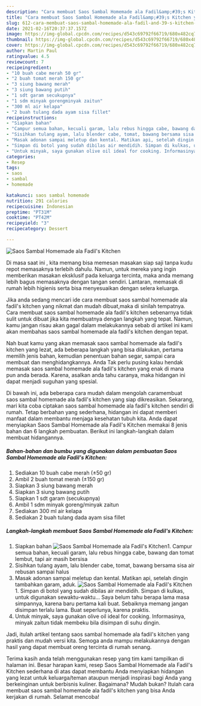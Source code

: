 ```yaml
---
description: "Cara membuat Saos Sambal Homemade ala Fadil&amp;#39;s Kitchen yang nikmat Untuk Jualan"
title: "Cara membuat Saos Sambal Homemade ala Fadil&amp;#39;s Kitchen yang nikmat Untuk Jualan"
slug: 612-cara-membuat-saos-sambal-homemade-ala-fadil-and-39-s-kitchen-yang-nikmat-untuk-jualan
date: 2021-02-16T20:37:37.157Z
image: https://img-global.cpcdn.com/recipes/d543c69792f66719/680x482cq70/saos-sambal-homemade-ala-fadils-kitchen-foto-resep-utama.jpg
thumbnail: https://img-global.cpcdn.com/recipes/d543c69792f66719/680x482cq70/saos-sambal-homemade-ala-fadils-kitchen-foto-resep-utama.jpg
cover: https://img-global.cpcdn.com/recipes/d543c69792f66719/680x482cq70/saos-sambal-homemade-ala-fadils-kitchen-foto-resep-utama.jpg
author: Martin Paul
ratingvalue: 4.5
reviewcount: 7
recipeingredient:
- "10 buah cabe merah 50 gr"
- "2 buah tomat merah 150 gr"
- "3 siung bawang merah"
- "3 siung bawang putih"
- "1 sdt garam secukupnya"
- "1 sdm minyak gorengminyak zaitun"
- "300 ml air kelapa"
- "2 buah tulang dada ayam sisa fillet"
recipeinstructions:
- "Siapkan bahan"
- "Campur semua bahan, kecuali garam, lalu rebus hingga cabe, bawang dan tomat lembut, tapi air masih bersisa"
- "Sisihkan tulang ayam, lalu blender cabe, tomat, bawang bersama sisa air rebusan sampai halus"
- "Masak adonan sampai meletup dan kental. Matikan api, setelah dingin tambahkan garam, aduk."
- "Simpan di botol yang sudah dibilas air mendidih. Simpan di kulkas, untuk digunakan sewaktu-waktu... Saya belum tahu berapa lama masa simpannya, karena baru pertama kali buat. Sebaiknya memang jangan disimpan terlalu lama. Buat seperlunya, karena praktis."
- "Untuk minyak, saya gunakan olive oil ideal for cooking. Informasinya, minyak zaitun tidak membeku bila disimpan di suhu dingin."
categories:
- Resep
tags:
- saos
- sambal
- homemade

katakunci: saos sambal homemade 
nutrition: 291 calories
recipecuisine: Indonesian
preptime: "PT31M"
cooktime: "PT42M"
recipeyield: "3"
recipecategory: Dessert

---
```



![Saos Sambal Homemade ala Fadil&#39;s Kitchen](https://img-global.cpcdn.com/recipes/d543c69792f66719/680x482cq70/saos-sambal-homemade-ala-fadils-kitchen-foto-resep-utama.jpg)

Di masa  saat ini , kita memang bisa memesan masakan siap saji tanpa kudu repot memasaknya terlebih dahulu. Namun, untuk mereka yang ingin memberikan masakan eksklusif pada keluarga tercinta, maka anda memang lebih bagus memasaknya dengan tangan sendiri. Lantaran, memasak di rumah lebih higienis serta bisa menyesuaikan dengan selera keluarga.

Jika anda sedang mencari ide cara membuat saos sambal homemade ala fadil&#39;s kitchen yang nikmat dan mudah dibuat,maka di sinilah tempatnya. Cara membuat saos sambal homemade ala fadil&#39;s kitchen  sebenarnya tidak sulit untuk dibuat jika kita membuatnya dengan langkah yang tepat. Namun, kamu jangan risau akan gagal dalam melakukannya 
sebab di artikel ini kami akan membahas saos sambal homemade ala fadil&#39;s kitchen dengan tepat.  



Nah buat kamu yang akan memasak saos sambal homemade ala fadil&#39;s kitchen yang lezat, ada beberapa langkah yang bisa dilakukan, pertama memilih jenis bahan, kemudian penentuan bahan segar, sampai cara membuat dan menghidangkannya. Anda Tak perlu pusing kalau hendak memasak saos sambal homemade ala fadil&#39;s kitchen yang enak di mana pun anda berada. Karena, asalkan anda  tahu caranya, maka hidangan ini dapat menjadi suguhan yang spesial.

Di bawah ini, ada beberapa cara mudah dalam mengolah caramembuat saos sambal homemade ala fadil&#39;s kitchen yang siap dikreasikan. Sekarang, mari kita coba ciptakan saos sambal homemade ala fadil&#39;s kitchen sendiri di rumah. Tetap berbahan yang sederhana, hidangan ini dapat memberi manfaat dalam membantu menjaga kesehatan tubuh kita. Anda dapat menyiapkan Saos Sambal Homemade ala Fadil&#39;s Kitchen memakai 8 jenis bahan dan 6 langkah pembuatan. Berikut ini langkah-langkah dalam membuat hidangannya.

<!--inarticleads1-->

##### Bahan-bahan dan bumbu yang digunakan dalam pembuatan Saos Sambal Homemade ala Fadil&#39;s Kitchen:

1. Sediakan 10 buah cabe merah (±50 gr)
1. Ambil 2 buah tomat merah (±150 gr)
1. Siapkan 3 siung bawang merah
1. Siapkan 3 siung bawang putih
1. Siapkan 1 sdt garam (secukupnya)
1. Ambil 1 sdm minyak goreng/minyak zaitun
1. Sediakan 300 ml air kelapa
1. Sediakan 2 buah tulang dada ayam sisa fillet




<!--inarticleads2-->

##### Langkah-langkah membuat Saos Sambal Homemade ala Fadil&#39;s Kitchen:

1. Siapkan bahan
<img src="https://img-global.cpcdn.com/steps/7575d399b5ed4dd9/160x128cq70/saos-sambal-homemade-ala-fadils-kitchen-langkah-memasak-1-foto.jpg" alt="Saos Sambal Homemade ala Fadil&#39;s Kitchen">1. Campur semua bahan, kecuali garam, lalu rebus hingga cabe, bawang dan tomat lembut, tapi air masih bersisa
1. Sisihkan tulang ayam, lalu blender cabe, tomat, bawang bersama sisa air rebusan sampai halus
1. Masak adonan sampai meletup dan kental. Matikan api, setelah dingin tambahkan garam, aduk.
<img src="//assets-global.cpcdn.com/assets/icons/button_play-2c75c40dde080a61004c1f40b05d8f140eaff45d7e9e6481dc71c63d2e7c4909.png" alt="Saos Sambal Homemade ala Fadil&#39;s Kitchen">1. Simpan di botol yang sudah dibilas air mendidih. Simpan di kulkas, untuk digunakan sewaktu-waktu... Saya belum tahu berapa lama masa simpannya, karena baru pertama kali buat. Sebaiknya memang jangan disimpan terlalu lama. Buat seperlunya, karena praktis.
1. Untuk minyak, saya gunakan olive oil ideal for cooking. Informasinya, minyak zaitun tidak membeku bila disimpan di suhu dingin.




Jadi, itulah artikel tentang  saos sambal homemade ala fadil&#39;s kitchen  yang praktis dan mudah versi kita. Semoga anda mampu melakukannya dengan hasil yang dapat membuat oreng tercinta di rumah senang. 

Terima kasih anda telah menggunakan resep yang tim kami tampilkan di halaman ini. Besar harapan kami, resep  Saos Sambal Homemade ala Fadil&#39;s Kitchen sederhana di atas dapat membantu Anda menyiapkan hidangan yang lezat untuk keluarga/teman ataupun menjadi inspirasi bagi Anda yang berkeinginan untuk berbisnis kuliner. Bagaimana? Mudah bukan? Itulah cara membuat saos sambal homemade ala fadil&#39;s kitchen yang bisa Anda kerjakan di rumah. Selamat mencoba!

